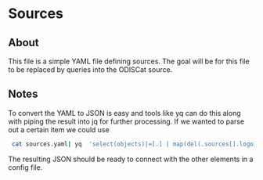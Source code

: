# Sources 

## About

This file is a simple YAML file defining sources.   The goal will be for this file
to be replaced by queries into the ODISCat source.  

## Notes

To convert the YAML to JSON is easy and tools like yq can do this along with piping 
the result into jq for further processing.  If we wanted to parse out a certain item 
we could use

```bash
 cat sources.yaml| yq  'select(objects)|=[.] | map(del(.sources[].logo)) '   
```

The resulting JSON should be ready to connect with the other elements in a config file.

